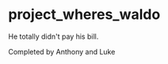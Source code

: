 project_wheres_waldo
====================

He totally didn't pay his bill.

Completed by Anthony and Luke

